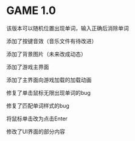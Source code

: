 # GAME 1.0

该版本可以随机位置出现单词，输入正确后消除单词

添加了按键音效（音乐文件有待改进）

添加了背景图片（未来改成动态）

添加了游戏主界面

添加了主界面向游戏加载的加载动画

修复了单击鼠标无限出现单词的bug

修复了匹配单词样式的bug

将鼠标单击改为点击Enter

修改了UI界面的部分内容

